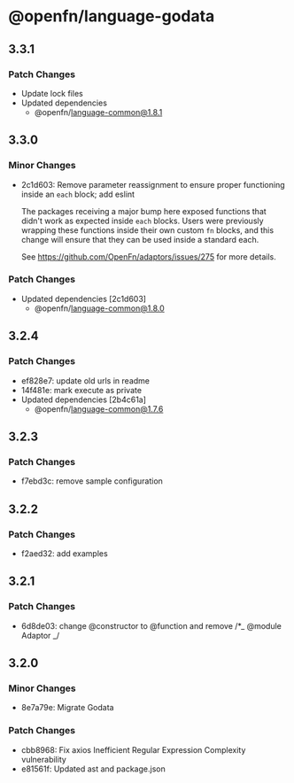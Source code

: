 # @openfn/language-godata

## 3.3.1

### Patch Changes

- Update lock files
- Updated dependencies
  - @openfn/language-common@1.8.1

## 3.3.0

### Minor Changes

- 2c1d603: Remove parameter reassignment to ensure proper functioning inside an
  `each` block; add eslint

  The packages receiving a major bump here exposed functions that didn't work as
  expected inside `each` blocks. Users were previously wrapping these functions
  inside their own custom `fn` blocks, and this change will ensure that they can
  be used inside a standard each.

  See https://github.com/OpenFn/adaptors/issues/275 for more details.

### Patch Changes

- Updated dependencies [2c1d603]
  - @openfn/language-common@1.8.0

## 3.2.4

### Patch Changes

- ef828e7: update old urls in readme
- 14f481e: mark execute as private
- Updated dependencies [2b4c61a]
  - @openfn/language-common@1.7.6

## 3.2.3

### Patch Changes

- f7ebd3c: remove sample configuration

## 3.2.2

### Patch Changes

- f2aed32: add examples

## 3.2.1

### Patch Changes

- 6d8de03: change @constructor to @function and remove /\*_ @module Adaptor _/

## 3.2.0

### Minor Changes

- 8e7a79e: Migrate Godata

### Patch Changes

- cbb8968: Fix axios Inefficient Regular Expression Complexity vulnerability
- e81561f: Updated ast and package.json
